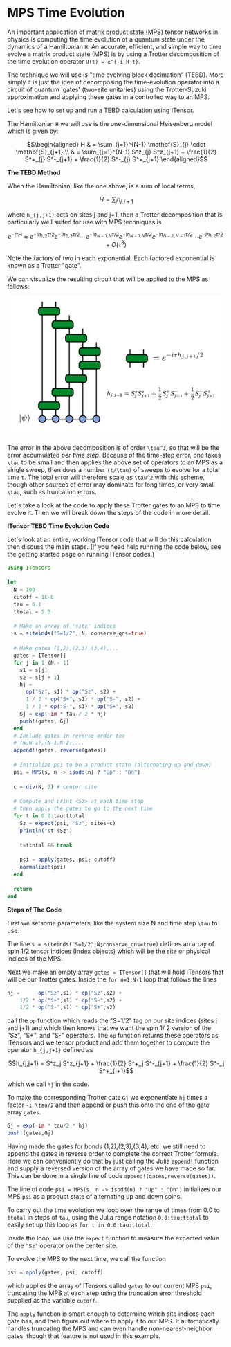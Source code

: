# MPS Time Evolution

An important application of [matrix product state (MPS)](https://tensornetwork.org/mps/)
tensor networks in physics is computing the time evolution of a quantum state under the dynamics
of a Hamiltonian ``H``. An accurate, efficient, and simple way to time evolve a matrix product state (MPS) is by using a Trotter decomposition of the time evolution operator ``U(t) = e^{-i H t}``.

The technique we will use is "time evolving block decimation" (TEBD).
More simply it is just the idea of decomposing the time-evolution operator into a circuit of
quantum 'gates' (two-site unitaries) using the Trotter-Suzuki approximation and applying these gates in
a controlled way to an MPS.

Let's see how to set up and run a TEBD calculation using ITensor.

The Hamiltonian ``H`` we will use is the one-dimensional Heisenberg model
which is given by:

```math
\begin{aligned}
H & = \sum_{j=1}^{N-1} \mathbf{S}_{j} \cdot \mathbf{S}_{j+1}  \\
& = \sum_{j=1}^{N-1} S^z_{j} S^z_{j+1} + \frac{1}{2} S^+_{j} S^-_{j+1} + \frac{1}{2} S^-_{j} S^+_{j+1}
\end{aligned}
```

**The TEBD Method**

When the Hamiltonian, like the one above, is a sum of local terms,

```math
H = \sum_j h_{j,j+1}
```

where ``h_{j,j+1}`` acts on sites j and j+1,
then a Trotter decomposition that is particularly well suited for use
with MPS techniques is

```math
e^{-i \tau H} \approx e^{-i h_{1,2} \tau/2} e^{-i h_{2,3} \tau/2} \cdots e^{-i h_{N-1,N} \tau/2}
e^{-i h_{N-1,N} \tau/2} e^{-i h_{N-2,N-1} \tau/2} \cdots e^{-i h_{1,2} \tau/2} + O(\tau^3)
```

Note the factors of two in each exponential. Each factored exponential is known as a
Trotter "gate".

We can visualize the resulting circuit that will be applied to the MPS as follows:

![](trotter_tevol.png)

The error in the above decomposition is of order ``\tau^3``, so that will be the error
accumulated _per time step_. Because of the time-step error, one takes ``\tau`` to be
small and then applies the above set of operators to an MPS as a single sweep, then
does a number ``(t/\tau)`` of sweeps to evolve for a total time ``t``. The total error
will therefore scale as ``\tau^2`` with this scheme, though other sources of error may
dominate for long times, or very small ``\tau``, such as truncation errors.

Let's take a look at the code to apply these Trotter gates to an MPS to
time evolve it. Then we will break down the steps of the code in more detail.


**ITensor TEBD Time Evolution Code**

Let's look at an entire, working ITensor code that will do this calculation then
discuss the main steps. (If you need help running the code below, see the getting
started page on running ITensor codes.)

```julia
using ITensors

let
  N = 100
  cutoff = 1E-8
  tau = 0.1
  ttotal = 5.0

  # Make an array of 'site' indices
  s = siteinds("S=1/2", N; conserve_qns=true)

  # Make gates (1,2),(2,3),(3,4),...
  gates = ITensor[]
  for j in 1:(N - 1)
    s1 = s[j]
    s2 = s[j + 1]
    hj =
      op("Sz", s1) * op("Sz", s2) +
      1 / 2 * op("S+", s1) * op("S-", s2) +
      1 / 2 * op("S-", s1) * op("S+", s2)
    Gj = exp(-im * tau / 2 * hj)
    push!(gates, Gj)
  end
  # Include gates in reverse order too
  # (N,N-1),(N-1,N-2),...
  append!(gates, reverse(gates))

  # Initialize psi to be a product state (alternating up and down)
  psi = MPS(s, n -> isodd(n) ? "Up" : "Dn")

  c = div(N, 2) # center site

  # Compute and print <Sz> at each time step
  # then apply the gates to go to the next time
  for t in 0.0:tau:ttotal
    Sz = expect(psi, "Sz"; sites=c)
    println("$t $Sz")

    t≈ttotal && break

    psi = apply(gates, psi; cutoff)
    normalize!(psi)
  end

  return
end
```

**Steps of The Code**

First we setsome parameters, like the system size N and time step ``\tau`` to use.

The line `s = siteinds("S=1/2",N;conserve_qns=true)` defines an array of
spin 1/2 tensor indices (Index objects) which will be the site or physical
indices of the MPS.

Next we make an empty array `gates = ITensor[]` that will hold ITensors
that will be our Trotter gates. Inside the `for n=1:N-1` loop that follows
the lines

```julia
hj =      op("Sz",s1) * op("Sz",s2) +
    1/2 * op("S+",s1) * op("S-",s2) +
    1/2 * op("S-",s1) * op("S+",s2)
```

call the `op` function which reads the "S=1/2" tag on our site indices
(sites j and j+1) and which then knows that we want the spin 1/
2 version of the "Sz", "S+", and "S-" operators.
The `op` function returns these operators as ITensors and we
tensor product and add them together to compute the operator ``h_{j,j+1}``
defined as

```math
h_{j,j+1} = S^z_j S^z_{j+1} + \frac{1}{2} S^+_j S^-_{j+1} + \frac{1}{2} S^-_j S^+_{j+1}
```

which we call `hj` in the code.

To make the corresponding Trotter gate `Gj` we exponentiate `hj` times
a factor ``-i \tau/2`` and then append or push this onto the end of the
gate array `gates`.

```julia
Gj = exp(-im * tau/2 * hj)
push!(gates,Gj)
```

Having made the gates for bonds (1,2),(2,3),(3,4), etc. we still need
to append the gates in reverse order to complete the correct Trotter
formula. Here we can conveniently do that by just calling the Julia
`append!` function and supply a reversed version of the array of
gates we have made so far. This can
be done in a single line of code `append!(gates,reverse(gates))`.

The line of code `psi = MPS(s, n -> isodd(n) ? "Up" : "Dn")`
initializes our MPS `psi` as a product state of alternating
up and down spins.

To carry out the time evolution we loop over
the range of times from 0.0 to `ttotal` in steps of `tau`,
using the Julia range notation `0.0:tau:ttotal` to easily
set up this loop as `for t in 0.0:tau:ttotal`.

Inside the loop, we use the `expect` function to measure
the expected value of the `"Sz"` operator on the center
site.

To evolve the MPS to the next time, we call the function

```julia
psi = apply(gates, psi; cutoff)
```

which applies the array of ITensors called `gates` to our current
MPS `psi`, truncating the MPS at each step using the truncation
error threshold supplied as the variable `cutoff`.

The `apply` function is smart enough to determine which site indices
each gate has, and then figure out where to apply it to our
MPS. It automatically handles truncating the MPS and can
even handle non-nearest-neighbor gates, though that
feature is not used in this example.

